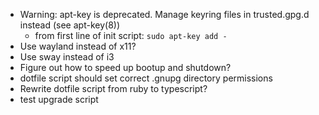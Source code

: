 - Warning: apt-key is deprecated.  Manage keyring files in trusted.gpg.d instead (see apt-key(8))
    - from first line of init script: `sudo apt-key add -`
- Use wayland instead of x11?
- Use sway instead of i3
- Figure out how to speed up bootup and shutdown?
- dotfile script should set correct .gnupg directory permissions
- Rewrite dotfile script from ruby to typescript?
- test upgrade script
